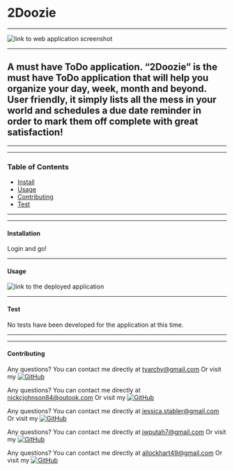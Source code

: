 # 2Doozie

--------

![link to web application screenshot]()

--------

## A must have ToDo application. “2Doozie” is the must have ToDo application that will help you organize your day, week, month and beyond. User friendly, it simply lists all the mess in your world and schedules a due date reminder in order to mark them off complete with great satisfaction!

****
****

### Table of Contents
* [Install](#installation)
* [Usage](#usage)
* [Contributing](#contributing)
* [Test](#test)

****
****

#### Installation
Login and go!

----

#### Usage

![link to the deployed application]()


----


#### Test
No tests have been developed for the application at this time.


****
****

#### Contributing
Any questions? You can contact me directly at tyarchy@gmail.com
Or visit my [![GitHub](https://badgen.net/badge/icon/github?icon=github&label)](https://github.com/tyarchy)


Any questions? You can contact me directly at nickcjohnson84@outook.com
Or visit my [![GitHub](https://badgen.net/badge/icon/github?icon=github&label)](https://github.com/nichojohnson84)


Any questions? You can contact me directly at jessica.stabler@gmail.com
Or visit my [![GitHub](https://badgen.net/badge/icon/github?icon=github&label)](https://github.com/jstable1)


Any questions? You can contact me directly at jwputah7@gmail.com
Or visit my [![GitHub](https://badgen.net/badge/icon/github?icon=github&label)](https://github.com/jwputah)

Any questions? You can contact me directly at allockhart49@gmail.com
Or visit my [![GitHub](https://badgen.net/badge/icon/github?icon=github&label)](https://github.com/glitterbones)


